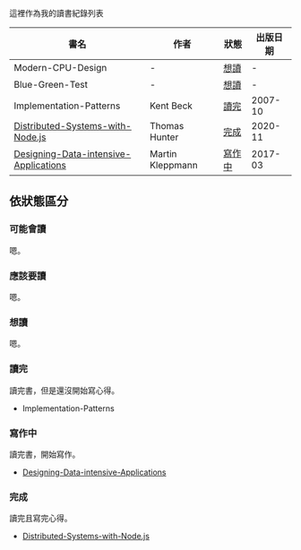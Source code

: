 這裡作為我的讀書紀錄列表

| 書名                                    | 作者             | 狀態     | 出版日期 |
| --------------------------------------- | ---------------- | -------- | -------- |
| Modern-CPU-Design                       | -                | [想讀]   | -        |
| Blue-Green-Test                         | -                | [想讀]   | -        |
| Implementation-Patterns                 | Kent Beck        | [讀完]   | 2007-10  |
| [Distributed-Systems-with-Node.js]      | Thomas Hunter    | [完成]   | 2020-11  |
| [Designing-Data-intensive-Applications] | Martin Kleppmann | [寫作中] | 2017-03  |

## 依狀態區分

### 可能會讀

嗯。

### 應該要讀

嗯。

### 想讀

嗯。

### 讀完

讀完書，但是還沒開始寫心得。

- Implementation-Patterns

### 寫作中

讀完書，開始寫作。

- [Designing-Data-intensive-Applications]

### 完成

讀完且寫完心得。

- [Distributed-Systems-with-Node.js]

[distributed-systems-with-node.js]: distributed-systems-with-node.js/introduction.md
[designing-data-intensive-applications]: designing-data-intensive-applications/introduction.md
[可能會讀]: #可能會讀
[應該要讀]: #應該要讀
[想讀]: #想讀
[讀完]: #讀完
[寫作中]: #寫作中
[完成]: #完成
